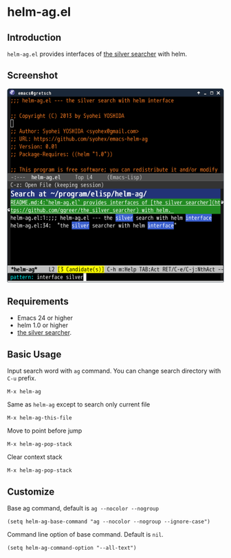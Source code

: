 # helm-ag.el

## Introduction
`helm-ag.el` provides interfaces of [the silver searcher](https://github.com/ggreer/the_silver_searcher) with helm.


## Screenshot

![helm-ag](image/helm-ag.png)


## Requirements

* Emacs 24 or higher
* helm 1.0 or higher
* [the silver searcher](https://github.com/ggreer/the_silver_searcher).


## Basic Usage

Input search word with `ag` command. You can change search directory
with `C-u` prefix.

    M-x helm-ag

Same as `helm-ag` except to search only current file

    M-x helm-ag-this-file

Move to point before jump

    M-x helm-ag-pop-stack

Clear context stack

    M-x helm-ag-pop-stack


## Customize

Base ag command, default is `ag --nocolor --nogroup`

    (setq helm-ag-base-command "ag --nocolor --nogroup --ignore-case")

Command line option of base command. Default is `nil`.

    (setq helm-ag-command-option "--all-text")
